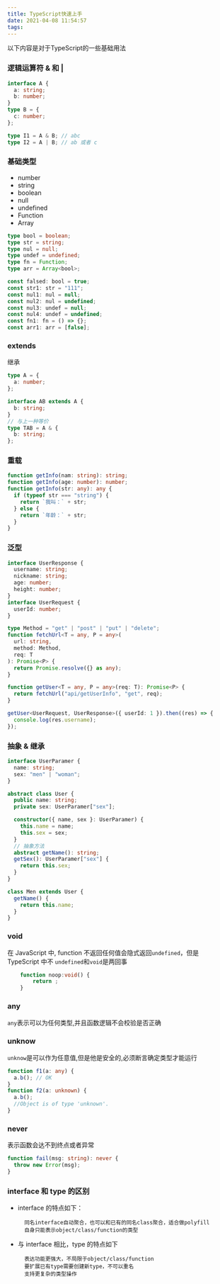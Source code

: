 ```yaml
---
title: TypeScript快速上手
date: 2021-04-08 11:54:57
tags:
---
```

以下内容是对于TypeScript的一些基础用法


### 逻辑运算符 & 和 |

```typescript
interface A {
  a: string;
  b: number;
}
type B = {
  c: number;
};

type I1 = A & B; // abc
type I2 = A | B; // ab 或者 c
```

### 基础类型

- number
- string
- boolean
- null
- undefined
- Function
- Array

```typescript
type bool = boolean;
type str = string;
type nul = null;
type undef = undefined;
type fn = Function;
type arr = Array<bool>;

const falsed: bool = true;
const str1: str = "111";
const nul1: nul = null;
const nul2: nul = undefined;
const nul3: undef = null;
const nul4: undef = undefined;
const fn1: fn = () => {};
const arr1: arr = [false];
```

### extends

继承

```typescript
type A = {
  a: number;
};

interface AB extends A {
  b: string;
}
// 与上一种等价
type TAB = A & {
  b: string;
};
```

### 重载

```typescript
function getInfo(nam: string): string;
function getInfo(age: number): number;
function getInfo(str: any): any {
  if (typeof str === "string") {
    return `我叫：` + str;
  } else {
    return `年龄：` + str;
  }
}
```

### 泛型

```typescript
interface UserResponse {
  username: string;
  nickname: string;
  age: number;
  height: number;
}
interface UserRequest {
  userId: number;
}

type Method = "get" | "post" | "put" | "delete";
function fetchUrl<T = any, P = any>(
  url: string,
  method: Method,
  req: T
): Promise<P> {
  return Promise.resolve({} as any);
}

function getUser<T = any, P = any>(req: T): Promise<P> {
  return fetchUrl("api/getUserInfo", "get", req);
}

getUser<UserRequest, UserResponse>({ userId: 1 }).then((res) => {
  console.log(res.username);
});
```

### 抽象 & 继承

```typescript
interface UserParamer {
  name: string;
  sex: "men" | "woman";
}

abstract class User {
  public name: string;
  private sex: UserParamer["sex"];

  constructor({ name, sex }: UserParamer) {
    this.name = name;
    this.sex = sex;
  }
  // 抽象方法
  abstract getName(): string;
  getSex(): UserParamer["sex"] {
    return this.sex;
  }
}

class Men extends User {
  getName() {
    return this.name;
  }
}
```

### void

在 JavaScript 中, function 不返回任何值会隐式返回`undefined`，但是 TypeScript 中不 `undefined`和`void`是两回事

```typescript
    function noop:void() {
        return ;
    }
```

### any

`any`表示可以为任何类型,并且函数逻辑不会校验是否正确

### unknow

`unknow`是可以作为任意值,但是他是安全的,必须断言确定类型才能运行

```typescript
function f1(a: any) {
  a.b(); // OK
}
function f2(a: unknown) {
  a.b();
  //Object is of type 'unknown'.
}
```

### never

表示函数会达不到终点或者异常

```typescript
function fail(msg: string): never {
  throw new Error(msg);
}
```

### interface 和 type 的区别

- interface 的特点如下：

        同名interface自动聚合，也可以和已有的同名class聚合，适合做polyfill
        自身只能表示object/class/function的类型

- 与 interface 相比，type 的特点如下

        表达功能更强大，不局限于object/class/function
        要扩展已有type需要创建新type，不可以重名
        支持更复杂的类型操作
